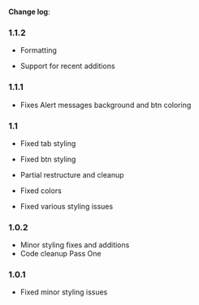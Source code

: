 **Change log**:

### 1.1.2

* Formatting

* Support for recent additions

### 1.1.1

* Fixes Alert messages background and btn coloring 

### 1.1 

* Fixed tab styling

* Fixed btn styling 

* Partial restructure and cleanup 

* Fixed colors

* Fixed various styling issues

### 1.0.2

* Minor styling fixes and additions
* Code cleanup Pass One

### 1.0.1

* Fixed minor styling issues
